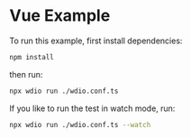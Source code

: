 # Vue Example

To run this example, first install dependencies:

```sh { name=install-vue }
npm install
```

then run:

```sh { name=test }
npx wdio run ./wdio.conf.ts
```

If you like to run the test in watch mode, run:

```sh { name=test-watch }
npx wdio run ./wdio.conf.ts --watch
```
